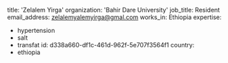 title: 'Zelalem Yirga'
organization: 'Bahir Dare University'
job_title: Resident
email_address: zelalemyalemyirga@gmal.com
works_in: Ethiopia
expertise:
  - hypertension
  - salt
  - transfat
id: d338a660-df1c-461d-962f-5e707f3564f1
country:
  - ethiopia
